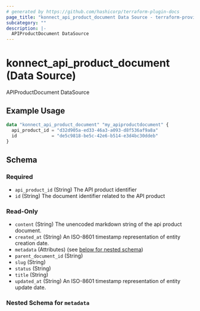 ```yaml
---
# generated by https://github.com/hashicorp/terraform-plugin-docs
page_title: "konnect_api_product_document Data Source - terraform-provider-konnect"
subcategory: ""
description: |-
  APIProductDocument DataSource
---
```


# konnect_api_product_document (Data Source)

APIProductDocument DataSource

## Example Usage

```terraform
data "konnect_api_product_document" "my_apiproductdocument" {
  api_product_id = "d32d905a-ed33-46a3-a093-d8f536af9a8a"
  id             = "de5c9818-be5c-42e6-b514-e3d4bc30ddeb"
}
```

<!-- schema generated by tfplugindocs -->
## Schema

### Required

- `api_product_id` (String) The API product identifier
- `id` (String) The document identifier related to the API product

### Read-Only

- `content` (String) The unencoded markdown string of the api product document.
- `created_at` (String) An ISO-8601 timestamp representation of entity creation date.
- `metadata` (Attributes) (see [below for nested schema](#nestedatt--metadata))
- `parent_document_id` (String)
- `slug` (String)
- `status` (String)
- `title` (String)
- `updated_at` (String) An ISO-8601 timestamp representation of entity update date.

<a id="nestedatt--metadata"></a>
### Nested Schema for `metadata`

